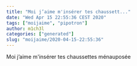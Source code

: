 ```yaml
---
title: "Moi j’aime m'insérer tes chaussett..."
date: "Wed Apr 15 22:55:36 CEST 2020"
tags: ["moijaime", "pipotron"]
author: m1ch3l
categories: ["generated"]
slug: "moijaime/2020-04-15-22:55:36"
---
```


Moi j’aime m'insérer tes chaussettes ménauposée
